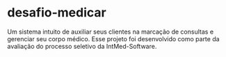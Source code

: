 # desafio-medicar
Um sistema intuito de auxiliar seus clientes na marcação de consultas e gerenciar seu corpo médico. Esse projeto foi desenvolvido como parte da avaliação do processo seletivo da IntMed-Software.

